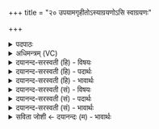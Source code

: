 +++
title = "२० उपयामगृहीतोऽस्याग्रयणोऽसि स्वाग्रयणः"

+++
<details><summary>पदपाठः</summary>

उ॒प॒या॒मगृ॑हीत॒ इत्यु॑पया॒मऽगृ॑हीतः। अ॒सि॒। आ॒ग्र॒य॒णः। अ॒सि॒। स्वा॑ग्रयण॒ इति॒ सुऽआग्रयणः। पा॒हि। य॒ज्ञम्। पा॒हि। य॒ज्ञम्। पा॒हि। य॒ज्ञप॑ति॒मिति॑ य॒ज्ञऽपतिम्। विष्णुः॑। त्वाम्। इ॒न्द्रि॒येण॑। पा॒तु॒। विष्णु॑म्। त्वम्। पा॒हि॒। अ॒भि। सव॑नानि। पा॒हि॒। २०।
</details>

<details><summary>अधिमन्त्रम् (VC)</summary>

- यज्ञो देवता
- वत्सार काश्यप ऋषिः
- निचृद् आर्षी जगती
- निषादः
</details>

<details><summary>दयानन्द-सरस्वती (हि) - विषयः</summary>

अब राजा और विद्वानों के उपदेश की रीति अगले मन्त्र में कही है ॥
</details>

<details><summary>दयानन्द-सरस्वती (हि) - पदार्थः</summary>

पदार्थान्वयभाषाः -  हे सभापते राजन् वा उपदेश करनेवाले ! जिस कारण आप (उपयामगृहीतः) विनय आदि राजगुणों वा वेदादि शास्त्रबोध से युक्त (असि) हैं, इससे (यज्ञम्) राजा और प्रजा की पालना कराने हारे यज्ञ को (पाहि) पालो और (स्वाग्रयणः) जैसे उत्तम विज्ञानयुक्त कर्म्मों को पहुँचानेवाले होते हैं, वैसे (आग्रयणः) उत्तम विचारयुक्त कर्म्मों को प्राप्त होनेवाले हूजिये, इससे (यज्ञपतिम्) यथावत् न्याय की रक्षा करनेवाले को (पाहि) पालो। यह (विष्णुः) जो समस्त अच्छे गुण और कर्म्मों को ठीक-ठीक जाननेवाला विद्वान् है, वह (इन्द्रियेण) मन और धन से (त्वाम्) तुझे (पातु) पाले और तुम उस (विष्णुम्) विद्वान् की (पाहि) रक्षा करो (सवनानि) ऐश्वर्य्य देनेवाले कामों की (अभि) सब प्रकार से (पाहि) रक्षा करो ॥२०॥
</details>

<details><summary>दयानन्द-सरस्वती (हि) - भावार्थः</summary>

भावार्थभाषाः -  इस मन्त्र में वाचकलुप्तोपमालङ्कार है। राजा और विद्वानों को योग्य है कि वे निरन्तर राज्य की उन्नति किया करें, क्योंकि राज्य की उन्नति के विना विद्वान् लोग सावधानी से विद्या का प्रचार और उपदेश भी नहीं कर सकते और न विद्वानों के सङ्ग और उपदेश के विना कोई राज्य की रक्षा करने के योग्य होता है तथा राजा, प्रजा और उत्तम विद्वानों की परस्पर प्रीति के विना ऐश्वर्य्य की उन्नति और ऐश्वर्य के विना आनन्द भी निरन्तर नहीं हो सकता ॥२०॥
</details>

<details><summary>दयानन्द-सरस्वती (सं) - विषयः</summary>

अथ राज्ञां विदुषां चोपदेशप्रकारमाह ॥
</details>

<details><summary>दयानन्द-सरस्वती (सं) - पदार्थः</summary>

पदार्थान्वयभाषाः -  हे सभापते राजन् उपदेशक वा ! यतस्त्वमुपयामगृहीतोऽस्यतो यज्ञम्पाहि, स्वाग्रयण इवाग्रयणोसि, तस्माद् यज्ञपतिं पाहि। अयं विष्णुरिन्द्रियेण त्वां पातु त्वमेनं विष्णुम्पाहि सवनान्यभिपाहि ॥२०॥
</details>

<details><summary>दयानन्द-सरस्वती (सं) - भावार्थः</summary>

भावार्थभाषाः -  अत्र वाचकलुप्तोपमालङ्कारः। राज्ञो विदुषां च योग्यतास्ति ते सततं राज्योन्नतिं कुर्य्युर्नहि राज्योन्नत्या विना विद्वांसो स्वास्थ्येन विद्याप्रचारयितुमुपदेष्टं च शक्नुवन्ति, न खलु विदुषां सङ्गोपदेशाभ्यां विना राज्यं रक्षितुमर्हति, न खलु राजप्रजोत्तमविदुषां परस्परं प्रीतिमन्तरैश्वर्य्योन्नतिरैश्वर्य्योन्नत्या विनाऽऽनन्दश्च सततं जायते ॥२०॥
</details>

<details><summary>सविता जोशी ← दयानन्दः (म) - भावार्थः</summary>

भावार्थभाषाः -  या मंत्रात वाचकलुप्तोपमालंकार आहे. राजा व विद्वान यांनी सतत राज्याची उन्नती करावी. कारण राज्याची उन्नती झाल्याखेरीज विद्वान लोक शांततेने विद्येचा प्रसार व उपदेश करू शकत नाहीत. विद्वानांच्या संगतीखेरीज व उपदेशाखेरीज कोणीही राज्याचे रक्षण करण्यायोग्य नसतो. राजा, प्रजा आणि उत्तम विद्वानांच्या परस्पर प्रेमाखेरीज व संमतीखेरीज ऐश्वर्याची वृद्धी होऊ शकत नाही. ऐश्वर्याच्या वृद्धीखेरीज सदैव आनंद मिळू शकत नाही.
</details>